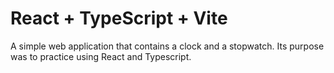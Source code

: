# React + TypeScript + Vite

A simple web application that contains a clock and a stopwatch. Its purpose was to practice using React and Typescript.
